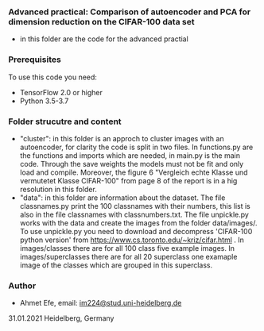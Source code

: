 ### Advanced practical: Comparison of autoencoder and PCA for dimension reduction on the CIFAR-100 data set ###

+ in this folder are the code for the advanced practial

### Prerequisites ###

To use this code you need:

+ TensorFlow 2.0 or higher
+ Python 3.5-3.7

### Folder strucutre and content  ###

+ "cluster": in this folder is an approch to cluster images with an autoencoder, for clarity the code is split in two files. In functions.py are the functions and imports which are needed, in main.py is the main code. Through the save weights the models must not be fit and only load and compile. Moreover, the figure 6 "Vergleich echte Klasse und vermutetet Klasse CIFAR-100" from page 8 of the report is in a hig resolution in this folder.  
+ "data": in this folder are information about the dataset. The file classnames.py print the 100 classnames with their numbers, this list is also in the file classnames with classnumbers.txt. The file unpickle.py works with the data and create the images from the folder data/images/. To use unpickle.py you need to download and decompress 'CIFAR-100 python version' from https://www.cs.toronto.edu/~kriz/cifar.html . In images/classes there are for all 100 class five example images. In images/superclasses there are for all 20 superclass one examaple image of the classes which are grouped in this superclass.



### Author ###

+ Ahmet Efe, email: im224@stud.uni-heidelberg.de

31.01.2021 Heidelberg, Germany

